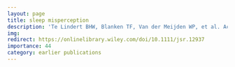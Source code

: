 ```yaml
---
layout: page
title: sleep misperception 
description: 'Te Lindert BHW, Blanken TF, Van der Meijden WP, et al. Actigraphic multi-night home-recorded sleep estimates reveal three types of sleep misperception in Insomnia Disorder and good sleepers. J Sleep Res 2019'
img: 
redirect: https://onlinelibrary.wiley.com/doi/10.1111/jsr.12937
importance: 44
category: earlier publications
---
```

